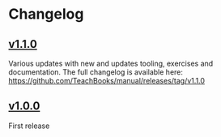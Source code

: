 # Changelog

## [v1.1.0](https://github.com/TeachBooks/manual/releases/tag/v1.1.0)
Various updates with new and updates tooling, exercises and documentation. The full changelog is available here: https://github.com/TeachBooks/manual/releases/tag/v1.1.0

## [v1.0.0](https://github.com/TeachBooks/manual/releases/tag/V1.0.0)
First release
